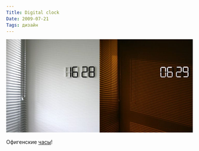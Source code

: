 ```yaml
---
Title: Digital clock
Date: 2009-07-21
Tags: дизайн
---
```


![B/W Clock](images/bw-clock.jpeg)

Офигенские [часы][]!

[часы]: http://www.kibardindesign.com/special-projects/concept/black-and-white-clock.aspx